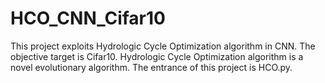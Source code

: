 # HCO_CNN_Cifar10
This project exploits Hydrologic Cycle Optimization algorithm in CNN.
The objective target is Cifar10.
Hydrologic Cycle Optimization algorithm is a novel evolutionary algorithm.
The entrance of this project is HCO.py.
